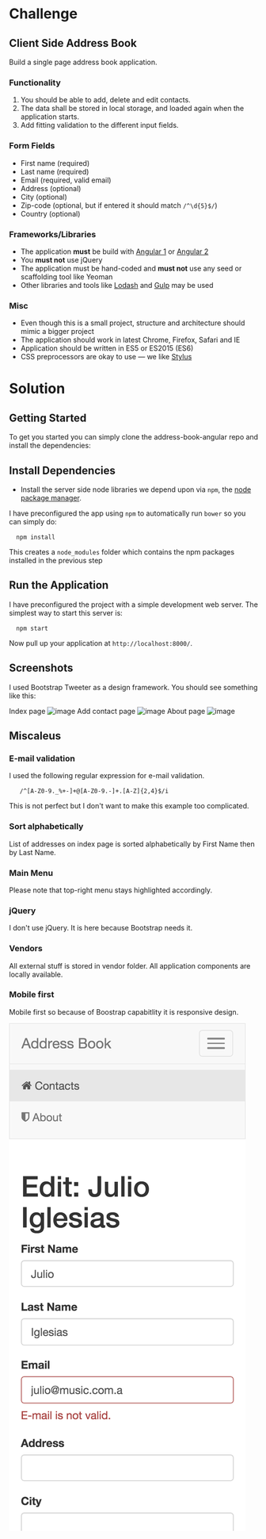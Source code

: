 # Challenge

## Client Side Address Book
Build a single page address book application.

### Functionality
1. You should be able to add, delete and edit contacts.
2. The data shall be stored in local storage, and loaded again when the application starts.
3. Add fitting validation to the different input fields.

### Form Fields
* First name (required)
* Last name (required)
* Email (required, valid email)
* Address (optional)
* City (optional)
* Zip-code (optional, but if entered it should match `/^\d{5}$/`)
* Country (optional)

### Frameworks/Libraries
* The application **must** be build with [Angular 1](https://angularjs.org/) or [Angular 2](https://angular.io/) 
* You **must not** use jQuery
* The application must be hand-coded and **must not** use any seed or scaffolding tool like Yeoman
* Other libraries and tools like [Lodash](https://lodash.com/) and [Gulp](http://gulpjs.com/) may be used

### Misc
* Even though this is a small project, structure and architecture should mimic a bigger project
* The application should work in latest Chrome, Firefox, Safari and IE
* Application should be written in ES5 or ES2015 (ES6)
* CSS preprocessors are okay to use — we like [Stylus](https://learnboost.github.io/stylus/)

# Solution

## Getting Started

To get you started you can simply clone the address-book-angular repo and install the dependencies:

## Install Dependencies


* Install the server side node libraries we depend upon via ```npm```, the [node package manager](https://www.npmjs.org/).

I have preconfigured the app using ```npm``` to automatically run ```bower``` so you can simply do:

```
  npm install
```

This creates a ```node_modules``` folder which contains the npm packages installed in the previous step

## Run the Application

I have preconfigured the project with a simple development web server. The simplest way to start this server is:

```
  npm start
```

Now pull up your application at ```http://localhost:8000/```.

## Screenshots

I used Bootstrap Tweeter as a design framework. You should see something like this:

Index page
![image](https://github.com/user-attachments/assets/5eb791e1-51e1-4829-be55-2cba0e82e7fa)
Add contact page
![image](https://github.com/user-attachments/assets/a12f2630-ed2f-4ae4-bdf5-d8d66f0f5ad8)
About page
![image](https://github.com/user-attachments/assets/9a2b7d7a-b73b-451a-8e97-0fcad47b1360)


## Miscaleus

### E-mail validation

I used the following regular expression for e-mail validation.

```
   /^[A-Z0-9._%+-]+@[A-Z0-9.-]+.[A-Z]{2,4}$/i
```

This is not perfect but I don't want to make this example too complicated.

### Sort alphabetically

List of addresses on index page is sorted alphabetically by First Name then by Last Name.

### Main Menu

Please note that top-right menu stays highlighted accordingly.

### jQuery

I don't use jQuery. It is here because Bootstrap needs it.

### Vendors

All external stuff is stored in vendor folder. All application components are locally available.

### Mobile first

Mobile first so because of Boostrap capabitlity it is responsive design.

![Screentshot](doc/responsive.png)
